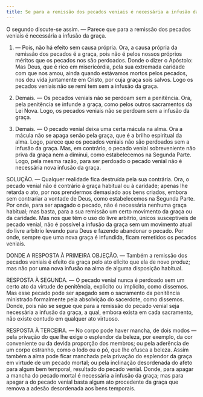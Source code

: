 ```yaml
---
title: Se para a remissão dos pecados veniais é necessária a infusão da graça
---
```


O segundo discute-se assim. — Parece que para a remissão dos pecados veniais é necessária a infusão da graça.  

1. — Pois, não há efeito sem causa própria. Ora, a causa própria da remissão dos pecados é a graça, pois não é pelos nossos próprios méritos que os pecados nos são perdoados. Donde o dizer o Apóstolo: Mas Deus, que é rico em misericórdia, pela sua extremada caridade com que nos amou, ainda quando estávamos mortos pelos pecados, nos deu vida juntamente em Cristo, por cuja graça sois salvos. Logo os pecados veniais não se remi tem sem a infusão da graça.  

2. Demais. — Os pecados veniais não se perdoam sem a penitência. Ora, pela penitência se infunde a graça, como pelos outros sacramentos da Lei Nova. Logo, os pecados veniais não se perdoam sem a infusão da graça.  

3. Demais. — O pecado venial deixa uma certa mácula na alma. Ora a mácula não se apaga senão pela graça, que é a brilho espiritual da alma. Logo, parece que os pecados veniais não são perdoados sem a infusão da graça.  Mas, em contrário, o pecado venial sobreveniente não priva da graça nem a diminui, como estabelecemos na Segunda Parte. Logo, pela mesma razão, para ser perdoado o pecado venial não é necessária nova infusão da graça.  

SOLUÇÃO. — Qualquer realidade fica destruída pela sua contrária. Ora, o pecado venial não é contrário à graça habitual ou à caridade; apenas lhe retarda o ato, por nos prendermos demasiado aos bens criados, embora sem contrariar a vontade de Deus, como estabelecemos na Segunda Parte. Por onde, para ser apagado o pecado, não é necessária nenhuma graça habitual; mas basta, para a sua remissão um certo movimento da graça ou da caridade. Mas nos que têm o uso do livre arbítrio, únicos susceptíveis de pecado venial, não é possível a infusão da graça sem um movimento atual do livre arbítrio levando para Deus e fazendo abandonar o pecado. Por onde, sempre que uma nova graça é infundida, ficam remetidos os pecados veniais.  

DONDE A RESPOSTA À PRIMEIRA OBJEÇÃO. — Também a remissão dos pecados veniais é efeito da graça pelo ato elícito que ela de novo produz; mas não por uma nova infusão na alma de alguma disposição habitual.  

RESPOSTA À SEGUNDA. — O pecado venial nunca é perdoado sem um certo ato da virtude de penitência, explícito ou implícito, como dissemos. Mas esse pecado pode ser apagado sem o sacramento da penitência ministrado formalmente pela absolvição do sacerdote, como dissemos. Donde, pois não se segue que para a remissão do pecado venial seja necessária a infusão da graça, a qual, embora exista em cada sacramento, não existe contudo em qualquer ato virtuoso.  

RESPOSTA À TERCEIRA. — No corpo pode haver mancha, de dois modos — pela privação do que lhe exige o esplendor da beleza, por exemplo, da cor conveniente ou da devida proporção dos membros; ou pela aderência de um corpo estranho, como o lodo ou o pó, que lhe ofusca a beleza. Assim também a alma pode ficar manchada pela privação do esplendor da graça em virtude de um pecado mortal; ou pela inclinação desordenada do afeto para algum bem temporal, resultado do pecado venial. Donde, para apagar a mancha do pecado mortal é necessária a infusão da graça; mas para apagar a do pecado venial basta algum ato procedente da graça que remova a adesão desordenada aos bens temporais.